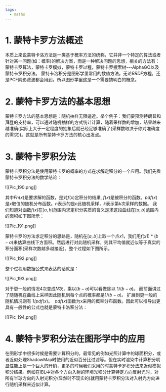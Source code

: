 ```yaml
---
tags:
  - maths
---
```


# 1. 蒙特卡罗方法概述

本质上来说蒙特卡洛方法是一类基于概率方法的统称，它并非一个特定的算法或者针对某一问题(如：概率)的解决方案，而是一种解决问题的思想，相关的方法有：蒙特卡罗算法，蒙特卡罗模拟，蒙特卡罗过程，蒙特卡罗搜索树---AlphaGO以及蒙特卡罗积分法。 蒙特卡洛积分是图形学里常用的数值方法。无论$BRDF$方程，还是PCF阴影滤波都会用到。所以图形学里这是一个需要搞明白的概念。

# 2. 蒙特卡罗方法的基本思想

蒙特卡罗方法的基本思想是：随机抽样无限逼近。举个例子：我们要预测特朗普和拜登的支持率，可以通过随机抽样的方式统计计算，随着采样数的增加，结果越来越准确(实际上大于一定程度的抽象后就已经足够准确了(采样数取决于你对准确度的需求))。这就是所有蒙特卡罗方法的核心出发点。

# 3. 蒙特卡罗积分法

蒙特卡罗积分法是使用蒙特卡罗的概率的方式在求解定积分的一个应用。我们先看蒙特卡罗积分法的数学结论：

![[Pic_190.png]]

其中$Fn(x)$是要求解的函数，是对$f(x)$定积分的结果, $f(x)$是被积分的函数。$pdf(x)$是$x$取值的随机分布函数。$n$表示的是$n$此随机采样，$k$表示第$k$次采样的数据。
我们知道对函数$f(x)$在$[a,b]$范围内求定积分实质的含义是求这段曲线在$[a,b]$范围内的面积如下图所示：

![[Pic_191.png]]

蒙特卡罗的方法求定积分的思路是，随机在$[a,b]$上取一个点$x1$，我们用$f(x1)*(b-a)$来估算曲线下方面积。然后进行对此随机采样，则其平均值就近似等于真实的积分面积(采样次数越多越接近)。整个过程如下图所示。

![[Pic_192.png]]

整个过程用数据公式来表达的话就是：

![[Pic_193.png]]

对于更一般的情况$4$次变成$N$次，乘以$(b-a)$可以看做除以 $1 / (b-a)$。 而前面讲过了随随机在曲线上采样因此随机到每个点的概率都是$1 / (b-a)$。 扩展到更一般的随机情况则有 $1 / pdf(x)$。  $pdf(x)$函数为x采用的概率分布函数。因此可以推导出更具有一般性的公式也就是蒙特卡洛积分法：

![[Pic_194.png]]

# 4. 蒙特卡罗积分法在图形学中的应用

在图形学中很多时候是需要计算积分的，最常见的例如光照计算中的球面积分，或者近似处理ShadowMap时使用的近似百分比过滤等。但在实时渲染中计算积分明显性能上是一个巨大的开销，更多的时候我们采用的时蒙特卡罗积分法来近似模拟积分结果。例如在IBL中对各个方向入射的环境光积分计算特定方向反射光时，对所有半球方向的入射光积分(显然时不现实的)就用蒙特卡罗积分法对入射光方向进行随机采样来近似计算。


